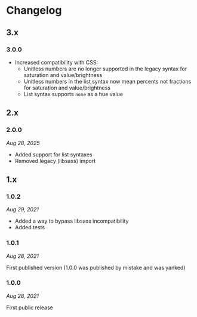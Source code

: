 # Changelog

## 3.x

### 3.0.0

* Increased compatibility with CSS:
  * Unitless numbers are no longer supported in the legacy syntax for saturation and value/brightness
  * Unitless numbers in the list syntax now mean percents not fractions for saturation and value/brightness
  * List syntax supports `none` as a hue value

## 2.x

### 2.0.0

*Aug 28, 2025*

* Added support for list syntaxes
* Removed legacy (libsass) import

## 1.x

### 1.0.2

*Aug 29, 2021*

* Added a way to bypass libsass incompatibility
* Added tests

### 1.0.1

*Aug 28, 2021*

First published version (1.0.0 was published by mistake and was yanked)

### 1.0.0

*Aug 28, 2021*

First public release
